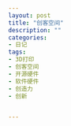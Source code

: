 ```yaml
---
layout: post
title: "创客空间"
description: ""
categories:
- 日记
tags:
- 3D打印
- 创客空间
- 开源硬件
- 软件硬件
- 创造力
- 创新


---
```


